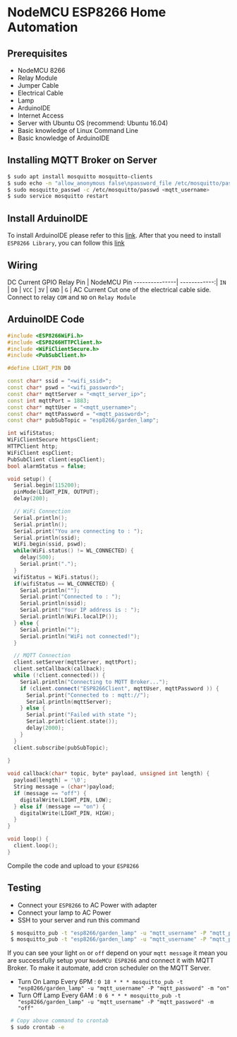 NodeMCU ESP8266 Home Automation
===

Prerequisites
---
- NodeMCU 8266
- Relay Module
- Jumper Cable
- Electrical Cable
- Lamp
- ArduinoIDE
- Internet Access
- Server with Ubuntu OS (recommend: Ubuntu 16.04)
- Basic knowledge of Linux Command Line
- Basic knowledge of ArduinoIDE

Installing MQTT Broker on Server
---
```sh
$ sudo apt install mosquitto mosquitto-clients
$ sudo echo -n "allow_anonymous false\npassword_file /etc/mosquitto/passwd" > /etc/mosquitto/conf.d/default.conf
$ sudo mosquitto_passwd -c /etc/mosquitto/passwd <mqtt_username>
$ sudo service mosquitto restart
```

Install ArduinoIDE
---
To install ArduinoIDE please refer to this [link](https://www.arduino.cc/en/Main/Software).
After that you need to install `ESP8266 Library`, you can follow this [link](https://randomnerdtutorials.com/how-to-install-esp8266-board-arduino-ide/)

Wiring
---
DC Current
   GPIO Relay Pin | NodeMCU Pin
   ---------------| ------------:|
   `IN`           |  `D0`        |
   `VCC`          | `3V`         |
   `GND`          | `G`          | 
AC Current
Cut one of the electrical cable side. Connect to relay `COM` and `NO` on `Relay Module`

ArduinoIDE Code
---
```c++
#include <ESP8266WiFi.h>
#include <ESP8266HTTPClient.h>
#include <WiFiClientSecure.h>
#include <PubSubClient.h>

#define LIGHT_PIN D0

const char* ssid = "<wifi_ssid>";
const char* pswd = "<wifi_password>";
const char* mqttServer = "<mqtt_server_ip>";
const int mqttPort = 1883;
const char* mqttUser = "<mqtt_username>";
const char* mqttPassword = "<mqtt_password>";
const char* pubSubTopic = "esp8266/garden_lamp";

int wifiStatus;
WiFiClientSecure httpsClient;
HTTPClient http;
WiFiClient espClient;
PubSubClient client(espClient);
bool alarmStatus = false;

void setup() {
  Serial.begin(115200);
  pinMode(LIGHT_PIN, OUTPUT);
  delay(200);

  // WiFi Connection
  Serial.println();
  Serial.println();
  Serial.print("You are connecting to : ");
  Serial.println(ssid);
  WiFi.begin(ssid, pswd);
  while(WiFi.status() != WL_CONNECTED) {
    delay(500);
    Serial.print(".");
  }
  wifiStatus = WiFi.status();
  if(wifiStatus == WL_CONNECTED) {
    Serial.println("");
    Serial.print("Connected to : "); 
    Serial.println(ssid);
    Serial.print("Your IP address is : ");
    Serial.println(WiFi.localIP());
  } else {
    Serial.println("");
    Serial.println("WiFi not connected!");
  }

  // MQTT Connection
  client.setServer(mqttServer, mqttPort);
  client.setCallback(callback);
  while (!client.connected()) {
    Serial.println("Connecting to MQTT Broker...");
    if (client.connect("ESP8266Client", mqttUser, mqttPassword )) {
      Serial.print("Connected to : mqtt://");
      Serial.println(mqttServer);
    } else {
      Serial.print("Failed with state ");
      Serial.print(client.state());
      delay(2000);
    }
  }
  client.subscribe(pubSubTopic);
  
}

void callback(char* topic, byte* payload, unsigned int length) {
  payload[length] = '\0';
  String message = (char*)payload;
  if (message == "off") {
    digitalWrite(LIGHT_PIN, LOW);
  } else if (message == "on") {
    digitalWrite(LIGHT_PIN, HIGH);
  }
}

void loop() {
  client.loop();
}
```
Compile the code and upload to your `ESP8266`

Testing
---
- Connect your `ESP8266` to AC Power with adapter
- Connect your lamp to AC Power
- SSH to your server and run this command
```sh
 $ mosquitto_pub -t "esp8266/garden_lamp" -u "mqtt_username" -P "mqtt_password" -m "on"
 $ mosquitto_pub -t "esp8266/garden_lamp" -u "mqtt_username" -P "mqtt_password" -m "off"
```
If you can see your light `on` or `off` depend on your `mqtt message` it mean you are successfully setup your `NodeMCU ESP8266` and connect it with MQTT Broker.
To make it automate, add cron scheduler on the MQTT Server.
- Turn On Lamp Every 6PM : `0 18 * * * mosquitto_pub -t "esp8266/garden_lamp" -u "mqtt_username" -P "mqtt_password" -m "on"`
- Turn Off Lamp Every 6AM : `0 6 * * * mosquitto_pub -t "esp8266/garden_lamp" -u "mqtt_username" -P "mqtt_password" -m "off"`
```sh
 # Copy above command to crontab
 $ sudo crontab -e
```

